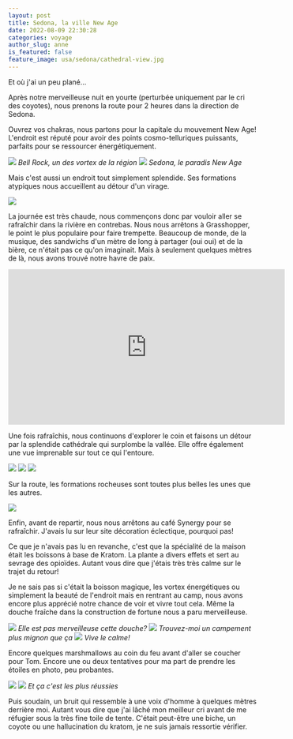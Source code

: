 ```yaml
---
layout: post
title: Sedona, la ville New Age
date: 2022-08-09 22:30:28
categories: voyage
author_slug: anne
is_featured: false
feature_image: usa/sedona/cathedral-view.jpg
---
```


Et où j'ai un peu plané...

Après notre merveilleuse nuit en yourte (perturbée uniquement par le cri des coyotes), nous prenons la route pour 2 heures dans la direction de Sedona. 

Ouvrez vos chakras, nous partons pour la capitale du mouvement New Age! L'endroit est réputé pour avoir des points cosmo-telluriques puissants, parfaits pour se ressourcer énergétiquement. 

![](img/usa/sedona/bell-rock.jpg)
*Bell Rock, un des vortex de la région*
![](img/usa/sedona/vortex-shop.jpg)
*Sedona, le paradis New Age*


Mais c'est aussi un endroit tout simplement splendide. Ses formations atypiques nous accueillent au détour d'un virage. 

![](img/usa/sedona/sedona-view.jpg)

La journée est très chaude, nous commençons donc par vouloir aller se rafraîchir dans la rivière en contrebas. Nous nous arrêtons à Grasshopper, le point le plus populaire pour faire trempette. Beaucoup de monde, de la musique, des sandwichs d'un mètre de long à partager (oui oui) et de la bière, ce n'était pas ce qu'on imaginait. Mais à seulement quelques mètres de là, nous avons trouvé notre havre de paix. 

<iframe width="560" height="315" src="https://www.youtube.com/embed/y7KtwYbXhhM" title="YouTube video player" frameborder="0" allow="accelerometer; autoplay; clipboard-write; encrypted-media; gyroscope; picture-in-picture" allowfullscreen></iframe>

Une fois rafraîchis, nous continuons d'explorer le coin et faisons un détour par la splendide cathédrale qui surplombe la vallée. Elle offre également une vue imprenable sur tout ce qui l'entoure.

![](img/usa/sedona/interieur-cathedrale.jpg)
![](img/usa/sedona/exterieur-cathedrale.jpg)
![](img/usa/sedona/sedona-formation1.jpg)


Sur la route, les formations rocheuses sont toutes plus belles les unes que les autres.

![](img/usa/sedona/sedona-formation2.jpg)


Enfin, avant de repartir, nous nous arrêtons au café Synergy pour se rafraîchir. J'avais lu sur leur site décoration éclectique, pourquoi pas! 

Ce que je n'avais pas lu en revanche, c'est que la spécialité de la maison était les boissons à base de Kratom. La plante a divers effets et sert au sevrage des opioïdes. Autant vous dire que j'étais très très calme sur le trajet du retour!

Je ne sais pas si c'était la boisson magique, les vortex énergétiques ou simplement la beauté de l'endroit mais en rentrant au camp, nous avons encore plus apprécié notre chance de voir et vivre tout cela. Même la douche fraîche dans la construction de fortune nous a paru merveilleuse. 

![](img/usa/sedona/douche-campement.jpg)
*Elle est pas merveilleuse cette douche?*
![](img/usa/sedona/campement-chaises.jpg)
*Trouvez-moi un campement plus mignon que ça*
![](img/usa/sedona/thomas-camp.jpg)
*Vive le calme!*

Encore quelques marshmallows au coin du feu avant d'aller se coucher pour Tom. Encore une ou deux tentatives pour ma part de prendre les étoiles en photo, peu probantes.

![](img/usa/sedona/nuit-campement.jpg)
![](img/usa/sedona/nuit-campement2.jpg)
*Et ça c'est les plus réussies*

Puis soudain, un bruit qui ressemble à une voix d'homme à quelques mètres derrière moi. Autant vous dire que j'ai lâché mon meilleur cri avant de me réfugier sous la très fine toile de tente. C'était peut-être une biche, un coyote ou une hallucination du kratom, je ne suis jamais ressortie vérifier. 
